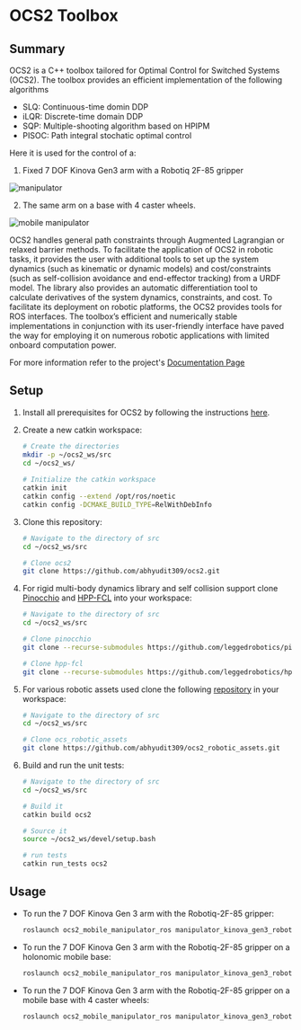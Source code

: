 # OCS2 Toolbox

## Summary
OCS2 is a C++ toolbox tailored for Optimal Control for Switched Systems (OCS2). The toolbox provides an efficient implementation of the following algorithms

* SLQ: Continuous-time domin DDP
* iLQR: Discrete-time domain DDP
* SQP: Multiple-shooting algorithm based on HPIPM
* PISOC: Path integral stochatic optimal control

Here it is used for the control of a:

1. Fixed 7 DOF Kinova Gen3 arm with a Robotiq 2F-85 gripper

![manipulator](https://i.imgur.com/d6nmfcN.gif)

2. The same arm on a base with 4 caster wheels.

![mobile manipulator](https://i.imgur.com/f6akezz.gif)

OCS2 handles general path constraints through Augmented Lagrangian or relaxed barrier methods. To facilitate the application of OCS2 in robotic tasks, it provides the user with additional tools to set up the system dynamics (such as kinematic or dynamic models) and cost/constraints (such as self-collision avoidance and end-effector tracking) from a URDF model. The library also provides an automatic differentiation tool to calculate derivatives of the system dynamics, constraints, and cost. To facilitate its deployment on robotic platforms, the OCS2 provides tools for ROS interfaces. The toolbox’s efficient and numerically stable implementations in conjunction with its user-friendly interface have paved the way for employing it on numerous robotic applications with limited onboard computation power.

For more information refer to the project's [Documentation Page](https://leggedrobotics.github.io/ocs2/) 

## Setup

1. Install all prerequisites for OCS2 by following the instructions [here](https://leggedrobotics.github.io/ocs2/installation.html).

2. Create a new catkin workspace:

   ```bash
   # Create the directories
   mkdir -p ~/ocs2_ws/src
   cd ~/ocs2_ws/
  
   # Initialize the catkin workspace
   catkin init
   catkin config --extend /opt/ros/noetic
   catkin config -DCMAKE_BUILD_TYPE=RelWithDebInfo
   ```

3. Clone this repository:

    ```bash
    # Navigate to the directory of src
    cd ~/ocs2_ws/src

    # Clone ocs2
    git clone https://github.com/abhyudit309/ocs2.git
    ```

4. For rigid multi-body dynamics library and self collision support clone [Pinocchio](https://github.com/stack-of-tasks/pinocchio) and [HPP-FCL](https://github.com/humanoid-path-planner/hpp-fcl) into your workspace:

    ```bash
    # Navigate to the directory of src
    cd ~/ocs2_ws/src
    
    # Clone pinocchio
    git clone --recurse-submodules https://github.com/leggedrobotics/pinocchio.git
    
    # Clone hpp-fcl
    git clone --recurse-submodules https://github.com/leggedrobotics/hpp-fcl.git
    ```

5. For various robotic assets used clone the following [repository](https://github.com/abhyudit309/ocs2_robotic_assets) in your workspace:

    ```bash
    # Navigate to the directory of src
    cd ~/ocs2_ws/src
    
    # Clone ocs_robotic_assets
    git clone https://github.com/abhyudit309/ocs2_robotic_assets.git
    ```    

6. Build and run the unit tests:

    ```bash
    # Navigate to the directory of src
    cd ~/ocs2_ws/src
    
    # Build it
    catkin build ocs2

    # Source it
    source ~/ocs2_ws/devel/setup.bash

    # run tests
    catkin run_tests ocs2
    ```
   
## Usage

* To run the 7 DOF Kinova Gen 3 arm with the Robotiq-2F-85 gripper:

   ```bash
   roslaunch ocs2_mobile_manipulator_ros manipulator_kinova_gen3_robotiq_2f_85.launch
   ```

* To run the 7 DOF Kinova Gen 3 arm with the Robotiq-2F-85 gripper on a holonomic mobile base:

   ```bash
   roslaunch ocs2_mobile_manipulator_ros manipulator_kinova_gen3_robotiq_2f_85_platform_v1.launch
   ```

* To run the 7 DOF Kinova Gen 3 arm with the Robotiq-2F-85 gripper on a mobile base with 4 caster wheels:

   ```bash
   roslaunch ocs2_mobile_manipulator_ros manipulator_kinova_gen3_robotiq_2f_85_platform_v2.launch
   ```
